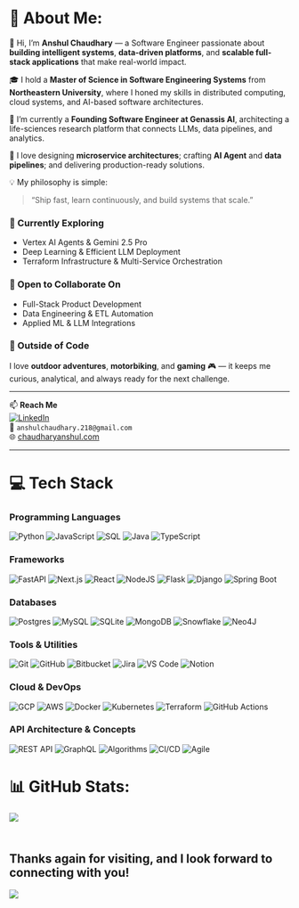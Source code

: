 # 💫 About Me:

👋 Hi, I’m **Anshul Chaudhary** — a Software Engineer passionate about **building intelligent systems**, **data-driven platforms**, and **scalable full-stack applications** that make real-world impact.

🎓 I hold a **Master of Science in Software Engineering Systems** from **Northeastern University**, where I honed my skills in distributed computing, cloud systems, and AI-based software architectures.

💼 I’m currently a **Founding Software Engineer at Genassis AI**, architecting a life-sciences research platform that connects LLMs, data pipelines, and analytics.

🚀 I love designing **microservice architectures**; crafting **AI Agent** and **data pipelines**; and delivering production-ready solutions.

💡 My philosophy is simple:  
> “Ship fast, learn continuously, and build systems that scale.” 

### 🌱 Currently Exploring
- Vertex AI Agents & Gemini 2.5 Pro  
- Deep Learning & Efficient LLM Deployment  
- Terraform Infrastructure & Multi-Service Orchestration  

### 🤝 Open to Collaborate On
- Full-Stack Product Development  
- Data Engineering & ETL Automation  
- Applied ML & LLM Integrations 

### 🌟 Outside of Code  
I love **outdoor adventures**, **motorbiking**, and **gaming** 🎮 — it keeps me curious, analytical, and always ready for the next challenge.  

---

📫 **Reach Me**  
[![LinkedIn](https://img.shields.io/badge/LinkedIn-%230077B5.svg?logo=linkedin&logoColor=white)](https://linkedin.com/in/ChaudharyAnshul)  
📧 `anshulchaudhary.218@gmail.com`  
🌐 [chaudharyanshul.com](https://chaudharyanshul.com) 

---

# 💻 Tech Stack  

### Programming Languages  

![Python](https://img.shields.io/badge/python-3670A0?style=for-the-badge&logo=python&logoColor=ffdd54) 
![JavaScript](https://img.shields.io/badge/javascript-%23323330.svg?style=for-the-badge&logo=javascript&logoColor=%23F7DF1E)
![SQL](https://img.shields.io/badge/sql-%2307405e.svg?style=for-the-badge&logo=sqlite&logoColor=white)
![Java](https://img.shields.io/badge/java-%23ED8B00.svg?style=for-the-badge&logo=openjdk&logoColor=white)
![TypeScript](https://img.shields.io/badge/typescript-%23007ACC.svg?style=for-the-badge&logo=typescript&logoColor=white)

### Frameworks  

![FastAPI](https://img.shields.io/badge/FastAPI-005571?style=for-the-badge&logo=fastapi)
![Next.js](https://img.shields.io/badge/next.js-000000?style=for-the-badge&logo=nextdotjs&logoColor=white)
![React](https://img.shields.io/badge/react-%2320232a.svg?style=for-the-badge&logo=react&logoColor=%2361DAFB)
![NodeJS](https://img.shields.io/badge/node.js-6DA55F?style=for-the-badge&logo=node.js&logoColor=white)
![Flask](https://img.shields.io/badge/flask-%23000.svg?style=for-the-badge&logo=flask&logoColor=white)
![Django](https://img.shields.io/badge/django-%23092E20.svg?style=for-the-badge&logo=django&logoColor=white)
![Spring Boot](https://img.shields.io/badge/Spring%20Boot-6DB33F?style=for-the-badge&logo=springboot&logoColor=white)


### Databases  
![Postgres](https://img.shields.io/badge/postgres-%23316192.svg?style=for-the-badge&logo=postgresql&logoColor=white)
![MySQL](https://img.shields.io/badge/mysql-4479A1.svg?style=for-the-badge&logo=mysql&logoColor=white)
![SQLite](https://img.shields.io/badge/sqlite-%2307405e.svg?style=for-the-badge&logo=sqlite&logoColor=white)
![MongoDB](https://img.shields.io/badge/MongoDB-%234ea94b.svg?style=for-the-badge&logo=mongodb&logoColor=white)
![Snowflake](https://img.shields.io/badge/Snowflake-29B5E8?style=for-the-badge&logo=snowflake&logoColor=white)
![Neo4J](https://img.shields.io/badge/Neo4j-008CC1?style=for-the-badge&logo=neo4j&logoColor=white)
 

### Tools & Utilities    
![Git](https://img.shields.io/badge/git-%23F05033.svg?style=for-the-badge&logo=git&logoColor=white)
![GitHub](https://img.shields.io/badge/github-%23121011.svg?style=for-the-badge&logo=github&logoColor=white)
![Bitbucket](https://img.shields.io/badge/bitbucket-%230047B3.svg?style=for-the-badge&logo=bitbucket&logoColor=white)
![Jira](https://img.shields.io/badge/jira-%230A0FFF.svg?style=for-the-badge&logo=jira&logoColor=white)
![VS Code](https://img.shields.io/badge/VS%20Code-007ACC?style=for-the-badge&logo=visual-studio-code&logoColor=white)
![Notion](https://img.shields.io/badge/Notion-000000?style=for-the-badge&logo=notion&logoColor=white)
 

### Cloud & DevOps  
![GCP](https://img.shields.io/badge/GoogleCloud-%234285F4.svg?style=for-the-badge&logo=google-cloud&logoColor=white)
![AWS](https://img.shields.io/badge/AWS-%23FF9900.svg?style=for-the-badge&logo=amazon-aws&logoColor=white)
![Docker](https://img.shields.io/badge/docker-%230db7ed.svg?style=for-the-badge&logo=docker&logoColor=white)
![Kubernetes](https://img.shields.io/badge/Kubernetes-326CE5?style=for-the-badge&logo=kubernetes&logoColor=white)
![Terraform](https://img.shields.io/badge/terraform-%235835CC.svg?style=for-the-badge&logo=terraform&logoColor=white)
![GitHub Actions](https://img.shields.io/badge/github%20actions-2088FF?style=for-the-badge&logo=github-actions&logoColor=white)
 

### API Architecture & Concepts    
![REST API](https://img.shields.io/badge/REST%20API-005571?style=for-the-badge&logo=swagger&logoColor=white)
![GraphQL](https://img.shields.io/badge/GraphQL-E10098?style=for-the-badge&logo=graphql&logoColor=white)
![Algorithms](https://img.shields.io/badge/Algorithms-4285F4?style=for-the-badge&logo=leetcode&logoColor=white)
![CI/CD](https://img.shields.io/badge/CI%2FCD-2088FF?style=for-the-badge&logo=github-actions&logoColor=white)
![Agile](https://img.shields.io/badge/Agile%20Development-F05033?style=for-the-badge&logo=scrumalliance&logoColor=white)

# 📊 GitHub Stats:
![](https://github-readme-streak-stats.herokuapp.com/?user=chaudharyAnshul&theme=dark&hide_border=false)<br/>
<!--
![](https://github-readme-stats.vercel.app/api?username=chaudharyAnshul&theme=dark&hide_border=false&include_all_commits=true&count_private=true)<br/>
![](https://github-readme-stats.vercel.app/api/top-langs/?username=chaudharyAnshul&theme=dark&hide_border=false&include_all_commits=true&count_private=true&layout=compact)
-->
<br>Thanks again for visiting, and I look forward to connecting with you!<br>
---
[![](https://visitcount.itsvg.in/api?id=chaudharyAnshul&icon=0&color=0)](https://visitcount.itsvg.in)


